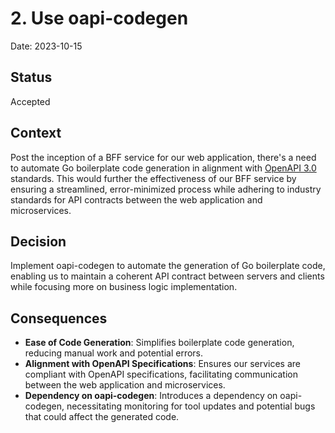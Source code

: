 # 2. Use oapi-codegen

Date: 2023-10-15

## Status

Accepted

## Context

Post the inception of a BFF service for our web application, there's a need to automate Go boilerplate code generation 
in alignment with [OpenAPI 3.0](https://github.com/OAI/OpenAPI-Specification/blob/master/versions/3.0.0.md) standards. 
This would further the effectiveness of our BFF service by ensuring a streamlined, error-minimized process while adhering 
to industry standards for API contracts between the web application and microservices.

## Decision

Implement oapi-codegen to automate the generation of Go boilerplate code, enabling us to maintain a coherent API contract 
between servers and clients while focusing more on business logic implementation.

## Consequences

- **Ease of Code Generation**: Simplifies boilerplate code generation, reducing manual work and potential errors.
- **Alignment with OpenAPI Specifications**: Ensures our services are compliant with OpenAPI specifications, facilitating communication between the web application and microservices.
- **Dependency on oapi-codegen**: Introduces a dependency on oapi-codegen, necessitating monitoring for tool updates and potential bugs that could affect the generated code.
